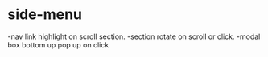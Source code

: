 # side-menu


-nav link highlight on scroll section. 
-section rotate on scroll or click. 
-modal box bottom up pop up on click 